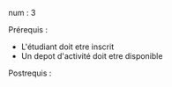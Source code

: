 
num : 3

Prérequis :
- L'étudiant doit etre inscrit
- Un depot d'activité doit etre disponible

Postrequis : 

